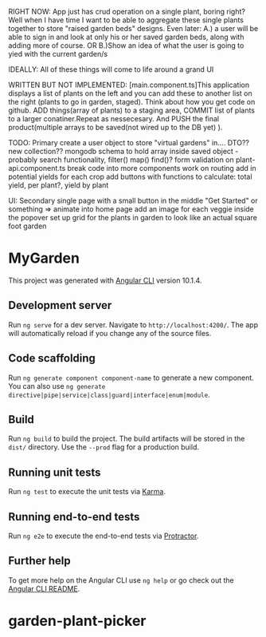 
RIGHT NOW: App just has crud operation on a single plant, boring right? Well when I have time I want to be able to aggregate these single plants together to store "raised garden beds" designs. Even later: A.) a user will be able to sign in and look at only his or her saved garden beds, along with adding more of course. OR B.)Show an idea of what the user is going to yied with the current garden/s

IDEALLY: All of these things will come to life around a grand UI

WRITTEN BUT NOT IMPLEMENTED: [main.component.ts]This application displays a list of plants on the left and you can add these to another list on the right (plants to go in garden, staged). Think about how you get code on github. ADD things(array of plants) to a staging area, COMMIT list of plants to a larger conatiner.Repeat as nessecesary. And PUSH the final product(multiple arrays to be saved(not wired up to the DB yet) ).


TODO: Primary
  create a user object to store "virtual gardens" in....    DTO??     new collection??    mongodb schema to hold array inside saved object -probably
  search functionality, filter() map() find()?
  form validation on plant-api.component.ts
  break code into more components
  work on routing
  add in potential yields for each crop
  add buttons with functions to calculate: total yield, per plant?, yield by plant


UI: Secondary
   single page with a small button in the middle "Get Started" or something
   => animate into home page
   add an image for each veggie inside the popover
   set up grid for the plants in garden to look like an actual square foot garden









# MyGarden

This project was generated with [Angular CLI](https://github.com/angular/angular-cli) version 10.1.4.

## Development server

Run `ng serve` for a dev server. Navigate to `http://localhost:4200/`. The app will automatically reload if you change any of the source files.

## Code scaffolding

Run `ng generate component component-name` to generate a new component. You can also use `ng generate directive|pipe|service|class|guard|interface|enum|module`.

## Build

Run `ng build` to build the project. The build artifacts will be stored in the `dist/` directory. Use the `--prod` flag for a production build.

## Running unit tests

Run `ng test` to execute the unit tests via [Karma](https://karma-runner.github.io).

## Running end-to-end tests

Run `ng e2e` to execute the end-to-end tests via [Protractor](http://www.protractortest.org/).

## Further help

To get more help on the Angular CLI use `ng help` or go check out the [Angular CLI README](https://github.com/angular/angular-cli/blob/master/README.md).
# garden-plant-picker

